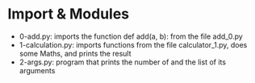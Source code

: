 # Import & Modules
* 0-add.py: imports the function def add(a, b): from the file add_0.py
* 1-calculation.py:  imports functions from the file calculator_1.py, does some Maths, and prints the result
* 2-args.py: program that prints the number of and the list of its arguments
